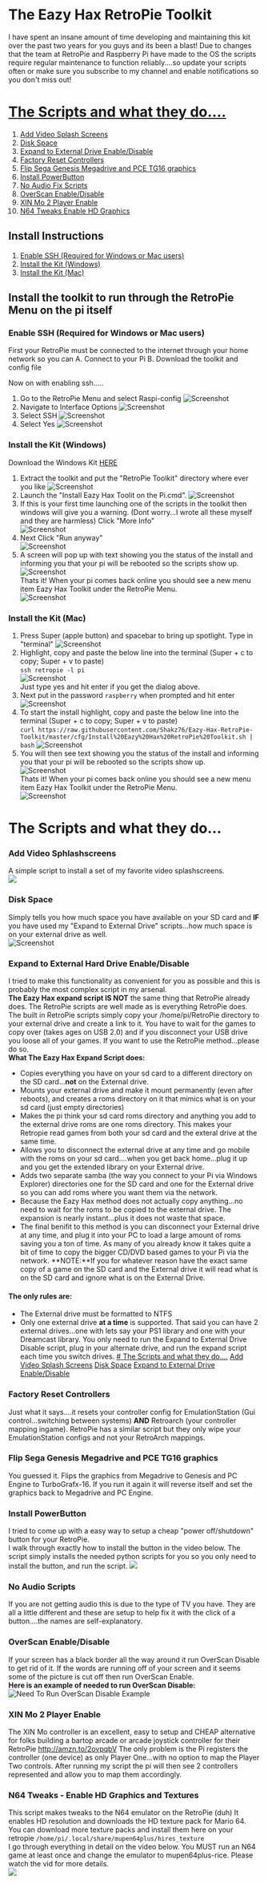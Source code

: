 # The Eazy Hax RetroPie Toolkit
I have spent an insane amount of time developing and maintaining this kit over the past two years for you guys and its been a blast! Due to changes that the team at RetroPie and Raspberry Pi have made to the OS the scripts require regular maintenance to function reliably....so update your scripts often or make sure you subscribe to my channel and enable notifications so you don't miss out! 

[The Scripts and what they do....](https://github.com/Shakz76/Eazy-Hax-RetroPie-Toolkit/blob/master/README.md#the-scripts-and-what-they-do-1)
================================
1. [Add Video Splash Screens](#add-video-sphlashscreens)  
1. [Disk Space](#disk-space)  
1. [Expand to External Drive Enable/Disable](#expand-to-external-hard-drive-enabledisable)  
1. [Factory Reset Controllers](#factory-reset-controllers)
1. [Flip Sega Genesis Megadrive and PCE TG16 graphics](#flip-sega-genesis-megadrive-and-pce-tg16-graphics)
1. [Install PowerButton](#install-powerbutton)
1. [No Audio Fix Scripts](#no-audio-scripts)
1. [OverScan Enable/Disable](#overscan-enabledisable)
1. [XIN Mo 2 Player Enable](#xin-mo-2-player-enable)
1. [N64 Tweaks Enable HD Graphics](#n64-tweaks---enable-hd-graphics-and-textures) 


## Install Instructions
1. [Enable SSH (Required for Windows or Mac users)](#enable-ssh-required-for-windows-or-mac-users)
2. [Install the Kit (Windows)](#install-the-kit-windows)
3. [Install the Kit (Mac)](#install-the-kit-mac)


## Install the toolkit to run through the RetroPie Menu on the pi itself
### Enable SSH (Required for Windows or Mac users)

First your RetroPie must be connected to the internet through your home network so you can
A. Connect to your Pi 
B. Download the toolkit and config file

Now on with enabling ssh.....

1. Go to the RetroPie Menu and select Raspi-config
![Screenshot](/images/ssh1.JPG)
2. Navigate to Interface Options
![Screenshot](/images/ssh2.JPG)
3. Select SSH
![Screenshot](/images/ssh3.JPG)
4. Select Yes
![Screenshot](/images/ssh4.PNG)

### Install the Kit (Windows)

Download the Windows Kit [HERE](http://eazyhax.com/pitime/retropie_toolkit_v2/RetroPie%20Toolkit.zip)
1. Extract the toolkit and put the "RetroPie Toolkit" directory where ever you like
![Screenshot](/images/windows1.PNG)
1. Launch the "Install Eazy Hax Toolit on the Pi.cmd".
![Screenshot](/images/windows2.PNG)
1. If this is your first time launching one of the scripts in the toolkit then windows will give you a warning. (Dont worry...I wrote all these myself and they are harmless) Click "More Info"  
![Screenshot](/images/windows3.PNG)
1. Next Click "Run anyway"  
![Screenshot](/images/windows4.PNG)
1. A screen will pop up with text showing you the status of the install and informing you that your pi will be rebooted so the scripts show up.   
![Screenshot](/images/windows5.PNG)  
Thats it! When your pi comes back online you should see a new menu item Eazy Hax Toolkit under the RetroPie Menu.  
![Screenshot](/images/eazyhaxtoolkit.png)  
  
  
### Install the Kit (Mac)
1. Press Super (apple button) and spacebar to bring up spotlight. Type in "terminal"
![Screenshot](/images/mac1.png)  
1. Highlight, copy and paste the below line into the terminal (Super + c to copy; Super + v to paste)  
```ssh retropie -l pi```  
![Screenshot](/images/mac2.png)  
Just type yes and hit enter if you get the dialog above.  
1. Next put in the password `raspberry` when prompted and hit enter
![Screenshot](/images/mac3.png)  
1. To start the install highlight, copy and paste the below line into the terminal (Super + c to copy; Super + v to paste)  
```curl https://raw.githubusercontent.com/Shakz76/Eazy-Hax-RetroPie-Toolkit/master/cfg/Install%20Eazy%20Hax%20RetroPie%20Toolkit.sh | bash```
![Screenshot](/images/mac4.png)  
1. You will then see text showing you the status of the install and informing you that your pi will be rebooted so the scripts show up.  
![Screenshot](/images/mac5.png)    
Thats it! When your pi comes back online you should see a new menu item Eazy Hax Toolkit under the RetroPie Menu.  
![Screenshot](/images/eazyhaxtoolkit.png)  

# The Scripts and what they do...
### Add Video Sphlashscreens
A simple script to install a set of my favorite video splashscreens.  
[![](http://img.youtube.com/vi/4uWfP_HJuLY/0.jpg)](https://www.youtube.com/watch?v=4uWfP_HJuLY)  
### Disk Space
Simply tells you how much space you have available on your SD card and **IF** you have used my "Expand to External Drive" scripts...how much space is on your external drive as well.  
![Screenshot](/images/diskspace.png)  
### Expand to External Hard Drive Enable/Disable
I tried to make this functionality as convenient for you as possible and this is probably the most complex script in my arsenal.  
**The Eazy Hax expand script IS NOT** the same thing that RetroPie already does. The RetroPie scripts are well made as is everything RetroPie does. The built in RetroPie scripts simply copy your /home/pi/RetroPie directory to your external drive and create a link to it. You have to wait for the games to copy over (takes ages on USB 2.0) and if you disconnect your USB drive you loose all of your games. If you want to use the RetroPie method...please do so.  
**What The Eazy Hax Expand Script does:**
* Copies everything you have on your sd card to a different directory on the SD card...**not** on the External drive.
* Mounts your external drive and make it mount permanently (even after reboots), and creates a roms directory on it that mimics what is on your sd card (just empty directories)
* Makes the pi think your sd card roms directory and anything you add to the external drive roms are one roms directory. This makes your Retropie read games from both your sd card and the exteral drive at the same time.
* Allows you to disconnect the external drive at any time and go mobile with the roms on your sd card....when you get back home...plug it up and you get the extended library on your External drive.
* Adds two separate samba (the way you connect to your Pi via Windows Explorer) directories one for the SD card and one for the External drive so you can add roms where you want them  via the network.
* Because the Eazy Hax method does not actually copy anything...no need to wait for the roms to be copied to the external drive. The expansion is nearly instant...plus it does not waste that space.
* The final benifit to this method is you can disconnect your External drive at any time, and plug it into your PC to load a large amount of roms saving you a ton of time. As many of you already know it takes quite a bit of time to copy the bigger CD/DVD based games to your Pi via the network. 
**NOTE:**If you for whatever reason have the exact same copy of a game on the SD card and the External drive it will read what is on the SD card and ignore what is on the External Drive.  
#### The only rules are:
* The External drive must be formatted to NTFS
* Only one external drive **at a time** is supported. That said you can have 2 external drives...one with lets say your PS1 library and one with your Dreamcast library. You only need to run the Expand to External Drive Disable script, plug in your alternate drive, and run the expand script each time you switch drives.
[# The Scripts and what they do....](#the-scripts-and-what-they-do)
[Add Video Splash Screens](#add-video-sphlashscreens)
[Disk Space](#disk-space)
[Expand to External Drive Enable/Disable](#expand-to-external-hard-drive-enabledisable)

### Factory Reset Controllers
Just what it says....it resets your controller config for EmulationStation (Gui control...switching between systems) **AND** Retroarch (your controller mapping ingame). 
RetroPie has a similar script but they only wipe your EmulationStation configs and not your RetroArch mappings.  
### Flip Sega Genesis Megadrive and PCE TG16 graphics
You guessed it. Flips the graphics from Megadrive to Genesis and PC Engine to TurboGrafx-16. If you run it again it will reverse itself and set the graphics back to Megadrive and PC Engine. 
### Install PowerButton
I tried to come up with a easy way to setup a cheap "power off/shutdown" button for your RetroPie.  
I walk through exactly how to install the button in the video below. The script simply installs the needed python scripts for you so you only need to install the button, and run the script.
[![](http://img.youtube.com/vi/0Z23SA2Dx1U/0.jpg)](https://www.youtube.com/watch?v=0Z23SA2Dx1U)  
### No Audio Scripts
If you are not getting audio this is due to the type of TV you have. They are all a little different and these are setup to help fix it with the click of a button....the names are self-explanatory.
### OverScan Enable/Disable
If your screen has a black border all the way around it run OverScan Disable to get rid of it. 
If the words are running off of your screen and it seems some of the picture is cut off then run OverScan Enable.  
**Here is an example of needed to run OverScan Disable:**
![Need To Run OverScan Disable Example](http://s1.dmcdn.net/JgNeA/1280x720-tni.jpg)  
### XIN Mo 2 Player Enable
The XIN Mo controller is an excellent, easy to setup and CHEAP alternative for folks building a bartop arcade or arcade joystick controller for their RetroPie 
http://amzn.to/2ovpqbV
The only problem is the Pi registers the controller (one device) as only Player One...with no option to map the Player Two controls. After running my script the pi will then see 2 controllers represented and allow you to map them accordingly.  
### N64 Tweaks - Enable HD Graphics and Textures
This script makes tweaks to the N64 emulator on the RetroPie (duh)
It enables HD resolution and downloads the HD texture pack for Mario 64. You can download more texture packs and install them here on your retropie
```/home/pi/.local/share/mupen64plus/hires_texture```  
I go through everything in detail on the video below. You MUST run an N64 game at least once and change the emulator to mupen64plus-rice. Please watch the vid for more details.  
[![](http://img.youtube.com/vi/8fX2KWw8lH4/0.jpg)](https://www.youtube.com/watch?v=8fX2KWw8lH4)  
